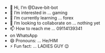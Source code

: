 - 👋 Hi, I’m @Dave-bit-bot
- 👀 I’m interested in ... gaming 
- 🌱 I’m currently learning ... forex
- 💞️ I’m looking to collaborate on ... nothing yet
- 📫 How to reach me ... 09114139341
- on WhatsApp 
- 😄 Pronouns: ... He/HIM
- ⚡ Fun fact: ... LADIES GUY 😉

<!---
Dave-bit-bot/Dave-bit-bot is a ✨ special ✨ repository because its `README.md` (this file) appears on your GitHub profile
Dave_md
